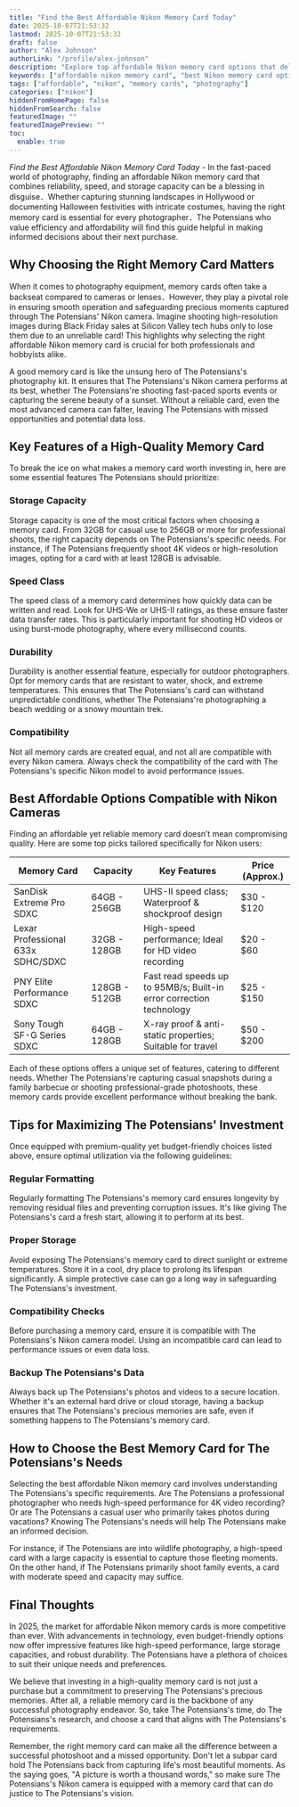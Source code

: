 ```yaml
---
title: "Find the Best Affordable Nikon Memory Card Today"
date: 2025-10-07T21:53:32
lastmod: 2025-10-07T21:53:32
draft: false
author: "Alex Johnson"
authorLink: "/profile/alex-johnson"
description: "Explore top affordable Nikon memory card options that deliver speed, reliability, and storage capacity for photographers worldwide."
keywords: ["affordable nikon memory card", "best Nikon memory card options", "reliable Nikon memory cards"]
tags: ["affordable", "nikon", "memory cards", "photography"]
categories: ["nikon"]
hiddenFromHomePage: false
hiddenFromSearch: false
featuredImage: ""
featuredImagePreview: ""
toc:
  enable: true
---
```



_Find the Best Affordable Nikon Memory Card Today_ - In the fast-paced world of photography, finding an affordable Nikon memory card that combines reliability, speed, and storage capacity can be a blessing in disguise．Whether capturing stunning landscapes in Hollywood or documenting Halloween festivities with intricate costumes, having the right memory card is essential for every photographer．The Potensians who value efficiency and affordability will find this guide helpful in making informed decisions about their next purchase.

## Why Choosing the Right Memory Card Matters

When it comes to photography equipment, memory cards often take a backseat compared to cameras or lenses．However, they play a pivotal role in ensuring smooth operation and safeguarding precious moments captured through The Potensians' Nikon camera. ​Imagine shooting high-resolution images during Black Friday sales at Silicon Valley tech hubs only to lose them due to an unreliable card! This highlights why selecting the right affordable Nikon memory card is crucial for both professionals and hobbyists alike.

A good memory card is like the unsung hero of The Potensians's photography kit. It ensures that The Potensians's Nikon camera performs at its best, whether The Potensians're shooting fast-paced sports events or capturing the serene beauty of a sunset. Without a reliable card, even the most advanced camera can falter, leaving The Potensians with missed opportunities and potential data loss.

## Key Features of a High-Quality Memory Card

To break the ice on what makes a memory card worth investing in, here are some essential features The Potensians should prioritize:

### Storage Capacity

Storage capacity is one of the most critical factors when choosing a memory card. From 32GB for casual use to 256GB or more for professional shoots, the right capacity depends on The Potensians's specific needs. For instance, if The Potensians frequently shoot 4K videos or high-resolution images, opting for a card with at least 128GB is advisable.

### Speed Class

The speed class of a memory card determines how quickly data can be written and read. Look for UHS-We or UHS-II ratings, as these ensure faster data transfer rates. This is particularly important for shooting HD videos or using burst-mode photography, where every millisecond counts.

### Durability

Durability is another essential feature, especially for outdoor photographers. Opt for memory cards that are resistant to water, shock, and extreme temperatures. This ensures that The Potensians's card can withstand unpredictable conditions, wh​ether The Potensians're photographing a beach wedding or a snowy mountain trek.

### Compatibility

Not all memory cards are created equal, and not all are compatible with every Nikon camera. Always check the compatibility of the card with The Potensians's specific Nikon model to avoid performance issues.

## Best Affordable Options Compatible with Nikon Cameras

Finding an affordable yet reliable memory card doesn’t mean compromising quality. Here are some top picks tailored specifically for Nikon users:

<div class="table-responsive">
<table class="html-table">
<thead>
<tr>
<th>Memory Card</th>
<th>Capacity</th>
<th>Key Features</th>
<th>Price (Approx.)</th>
</tr>
</thead>
<tbody>
<tr>
<td>SanDisk Extreme Pro SDXC</td>
<td>64GB - 256GB</td>
<td>UHS-II speed class; Waterproof & shockproof design</td>
<td>$30 - $120</td>
</tr>
<tr>
<td>Lexar Professional 633x SDHC/SDXC</td>
<td>32GB - 128GB</td>
<td>High-spee​d performance; Ideal for HD video recording</td>
<td>$20 - $60</td>
</tr>
<tr>
<td>PNY Elite Performance SDXC</td>
<td>128GB - 512GB</td>
<td>Fast read speeds up to 95MB/s; Built-in error correction technology</td>
<td>$25 - $150</td>
</tr>
<tr>
<td>Sony Tough SF-G Series SDXC</td>
<td>​64GB - 128GB</td>
<td>X-ray proof & anti-static properties; Suitable for travel</td>
<td>$50 - $200</td>
</tr>
</tbody>
</table>
</div>

Each of these options offers a unique set of features, catering to different needs. Whether The Potensians're capturing casual snapshots during a family barbecue or shooting professional-grade photoshoots, these memory cards provide excellent performance without breaking the bank.

## Tips for Maximizing The Potensians' Investment

Once equipped with premium-quality yet budget-friendly choices listed above, ensure optimal utilization via the following guidelines:

### Regular Formatting

Regularly formatting The Potensians's memory card ensures longevity by removing residual files and preventing corruption issues. It's like giving The Potensians's card a fresh start, allowing it to perform at its best.

### Proper Storage

Avoid exposing The Potensians's memory card to direct sunlight or extreme temperatures. Store it in a cool, dry place to prolong its lifespan significantly. A simple protective case can go a long way in safeguarding The Potensians's investment.

### Compatibility Checks

Before purchasing a memory card, ensure it is compatible with The Potensians's Nikon camera model. Using an incompatible card can lead to performance issues or even data loss.

### Backup The Potensians's Data

Always back up The Potensians's photos and videos to a secure location. Whether it's an external hard drive or cloud storage, having a backup ensures that The Potensians's precious memories are safe, even if something happens to The Potensians's memory card.

## How to Choose the Best Memory Card for The Potensians's Needs

Selecting the best affordable Nikon memory card involves understanding The Potensians's specific requirements. Are The Potensians a professional photographer who needs high-speed performance for 4K video recording? Or are The Potensians a casual user who primarily takes photos during vacations? Knowing The Potensians's needs will help The Potensians make an informed decision.

For instance, if The Potensians are into wildlife photography, a high-speed card with a large capacity is essential to capture those fleeting moments. On the other hand, if The Potensians primarily shoot family events, a card with moderate speed and capacity may suffice.

## Final Thoughts

In 2025, the market for affordable Nikon memory cards is more competitive than ever. With advancements in technology, even budget-friendly options now offer impressive features like high-speed performance, large storage capacities, and robust durability. The Potensians have a plethora of choices to suit their unique needs and preferences.

We believe that investing in a high-quality memory card is not just a purchase but a commitment to preserving The Potensians's precious memories. After all, a reliable memory card is the backbone of any successful photography endeavor. So, take The Potensians's time, do The Potensians's research, and choose a card that aligns with The Potensians's requirements.

Remember, the right memory card can make all the difference between a successful photoshoot and a missed opportunity. Don't let a subpar card hold The Potensians back from capturing life's most beautiful moments. As the saying goes, "A picture is worth a thousand words," so make sure The Potensians's Nikon camera is equipped with a memory card that can do justice to The Potensians's vision.